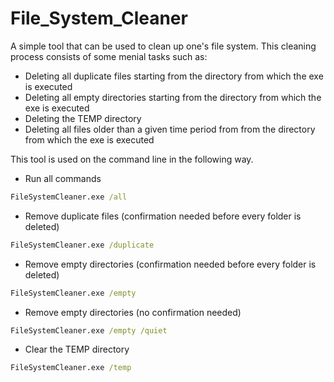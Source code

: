 # File_System_Cleaner

A simple tool that can be used to clean up one's file system. This cleaning process consists of some menial tasks such as:
* Deleting all duplicate files starting from the directory from which the exe is executed
* Deleting all empty directories starting from the directory from which the exe is executed
* Deleting the TEMP directory
* Deleting all files older than a given time period from from the directory from which the exe is executed
    
This tool is used on the command line in the following way.

* Run all commands
```bat
FileSystemCleaner.exe /all
```

* Remove duplicate files (confirmation needed before every folder is deleted)</br>
```bat
FileSystemCleaner.exe /duplicate
```

* Remove empty directories (confirmation needed before every folder is deleted)</br>
```bat
FileSystemCleaner.exe /empty
```

* Remove empty directories (no confirmation needed)</br>
```bat
FileSystemCleaner.exe /empty /quiet
```

* Clear the TEMP directory
```bat
FileSystemCleaner.exe /temp
```
